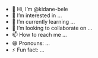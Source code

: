 - 👋 Hi, I’m @kidane-bele
- 👀 I’m interested in ...
- 🌱 I’m currently learning ...
- 💞️ I’m looking to collaborate on ...
- 📫 How to reach me ...
- 😄 Pronouns: ...
- ⚡ Fun fact: ...

<!---
kidane-bele/kidane-bele is a ✨ special ✨ repository because its `README.md` (this file) appears on your GitHub profile.
You can click the Preview link to take a look at your changes.
--->
